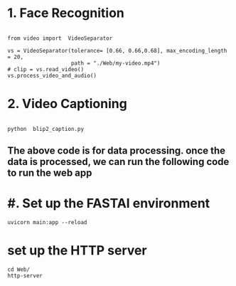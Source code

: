 # 1. Face Recognition
```

from video import  VideoSeparator

vs = VideoSeparator(tolerance= [0.66, 0.66,0.68], max_encoding_length = 20,
                    path = "./Web/my-video.mp4")
# clip = vs.read_video()
vs.process_video_and_audio()
```

# 2. Video Captioning
```

python  blip2_caption.py
```


##  The above code is for data processing. once the data is processed, we can run the following code to run the web app

# #. Set up the FASTAI environment
```
uvicorn main:app --reload

```


# set up the HTTP server
```
cd Web/
http-server 

```
